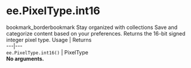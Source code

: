  
#  ee.PixelType.int16
bookmark_borderbookmark Stay organized with collections  Save and categorize content based on your preferences.
Returns the 16-bit signed integer pixel type.
Usage | Returns  
---|---  
`ee.PixelType.int16()` | PixelType  
**No arguments.**
